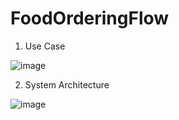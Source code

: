 # FoodOrderingFlow
1. Use Case

 ![image](https://github.com/sutharkhetesh/FoodOrderingFlow/assets/91974731/a56cf368-e8bc-49a6-b0fa-180acca7e812)

2. System Architecture

![image](https://github.com/sutharkhetesh/FoodOrderingFlow/assets/91974731/09d04702-f58a-43df-83fe-164f1426e1db)
